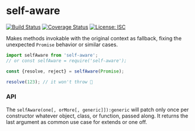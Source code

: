 # self-aware

[![Build Status](https://travis-ci.com/WebReflection/self-aware.svg?branch=master)](https://travis-ci.com/WebReflection/self-aware) [![Coverage Status](https://coveralls.io/repos/github/WebReflection/self-aware/badge.svg?branch=master)](https://coveralls.io/github/WebReflection/self-aware?branch=master) [![License: ISC](https://img.shields.io/badge/License-ISC-yellow.svg)](https://opensource.org/licenses/ISC)

Makes methods invokable with the original context as fallback,
fixing the unexpected `Promise` behavior or similar cases.

```js
import selfAware from 'self-aware';
// or const selfAware = require('self-aware');

const {resolve, reject} = selfAware(Promise);

resolve(123); // it won't throw 🎉
```

### API

The `selfAware(one[, orMore[, generic]]):generic` will patch only once per constructor whatever object, class, or function, passed along. It returns the last argument as common use case for extends or one off.
